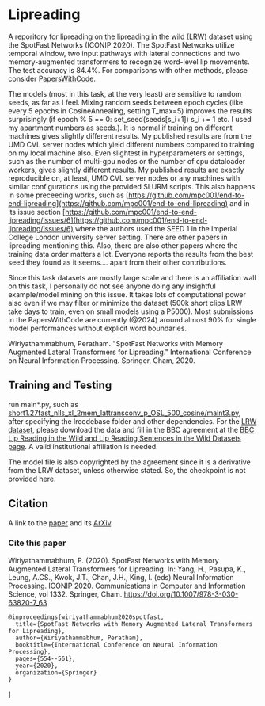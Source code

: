 # Lipreading

A reporitory for lipreading on the [lipreading in the wild (LRW) dataset](https://www.robots.ox.ac.uk/~vgg/data/lip_reading/lrw1.html) using the SpotFast Networks (ICONIP 2020). 
The SpotFast Networks utilize temporal window, two input pathways with lateral connections and two memory-augmented transformers to recognize word-level lip movements. The test accuracy is 84.4%. For comparisons with other methods, please consider [PapersWithCode](https://paperswithcode.com/sota/lipreading-on-lip-reading-in-the-wild). 

The models (most in this task, at the very least) are sensitive to random seeds, as far as I feel. Mixing random seeds between epoch cycles (like every 5 epochs in CosineAnnealing, setting T_max=5) improves the results surprisingly (if epoch % 5 == 0: set_seed(seeds[s_i+1]) s_i += 1 etc. I used my apartment numbers as seeds.). It is normal if training on different machines gives slightly different results. My published results are from the UMD CVL server nodes which yield different numbers compared to training on my local machine also. Even slightest in hyperparameters or settings, such as the number of multi-gpu nodes or the number of cpu dataloader workers, gives slightly different results. My published results are exactly reproducible on, at least, UMD CVL server nodes or any machines with similar configurations using the provided SLURM scripts. This also happens in some preceeding works, such as [https://github.com/mpc001/end-to-end-lipreading](https://github.com/mpc001/end-to-end-lipreading) and in its issue section [https://github.com/mpc001/end-to-end-lipreading/issues/6](https://github.com/mpc001/end-to-end-lipreading/issues/6) where the authors used the SEED 1 in the Imperial College London university server setting. There are other papers in lipreading mentioning this. Also, there are also other papers where the training data order matters a lot. Everyone reports the results from the best seed they found as it seems.... apart from their other contributions.

Since this task datasets are mostly large scale and there is an affiliation wall on this task, I personally do not see anyone doing any insightful example/model mining on this issue. It takes lots of computational power also even if we may filter or minimize the dataset (500k short clips LRW take days to train, even on small models using a P5000). Most submissions in the PapersWithCode are currently (@2024) around almost 90% for single model performances without explicit word boundaries.

Wiriyathammabhum, Peratham. "SpotFast Networks with Memory Augmented Lateral Transformers for Lipreading." 
International Conference on Neural Information Processing. Springer, Cham, 2020.

## Training and Testing
run main*.py, such as [short1.27fast_nlls_xl_2mem_lattransconv_p_OSL_500_cosine/maint3.py](short1.27fast_nlls_xl_2mem_lattransconv_p_OSL_500_cosine/maint3.py), after specifying the lrcodebase folder and other dependencies. For the [LRW dataset](https://www.robots.ox.ac.uk/~vgg/data/lip_reading/lrw1.html), please download the data and fill in the BBC agreement at the [BBC Lip Reading in the Wild and Lip Reading Sentences in the Wild Datasets page](https://www.bbc.co.uk/rd/projects/lip-reading-datasets). A valid institutional affiliation is needed. 

The model file is also copyrighted by the agreement since it is a derivative from the LRW dataset, unless otherwise stated. So, the checkpoint is not provided here.

## Citation
A link to the [paper](https://link.springer.com/chapter/10.1007/978-3-030-63820-7_63) and its [ArXiv](https://arxiv.org/abs/2005.10903).

### Cite this paper

Wiriyathammabhum, P. (2020). SpotFast Networks with Memory Augmented Lateral Transformers for Lipreading. In: Yang, H., Pasupa, K., Leung, A.CS., Kwok, J.T., Chan, J.H., King, I. (eds) Neural Information Processing. ICONIP 2020. Communications in Computer and Information Science, vol 1332. Springer, Cham. https://doi.org/10.1007/978-3-030-63820-7_63

```bixtex
@inproceedings{wiriyathammabhum2020spotfast,
  title={SpotFast Networks with Memory Augmented Lateral Transformers for Lipreading},
  author={Wiriyathammabhum, Peratham},
  booktitle={International Conference on Neural Information Processing},
  pages={554--561},
  year={2020},
  organization={Springer}
}
```
]
